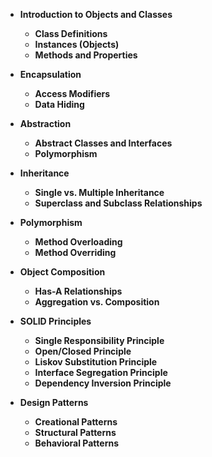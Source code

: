 - **Introduction to Objects and Classes**

  - **Class Definitions**
  - **Instances (Objects)**
  - **Methods and Properties**

- **Encapsulation**

  - **Access Modifiers**
  - **Data Hiding**

- **Abstraction**

  - **Abstract Classes and Interfaces**
  - **Polymorphism**

- **Inheritance**

  - **Single vs. Multiple Inheritance**
  - **Superclass and Subclass Relationships**

- **Polymorphism**

  - **Method Overloading**
  - **Method Overriding**

- **Object Composition**

  - **Has-A Relationships**
  - **Aggregation vs. Composition**

- **SOLID Principles**

  - **Single Responsibility Principle**
  - **Open/Closed Principle**
  - **Liskov Substitution Principle**
  - **Interface Segregation Principle**
  - **Dependency Inversion Principle**

- **Design Patterns**
  - **Creational Patterns**
  - **Structural Patterns**
  - **Behavioral Patterns**

